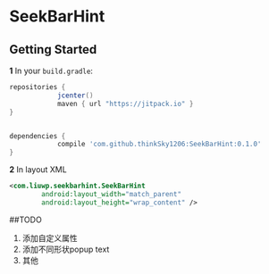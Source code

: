 # SeekBarHint

## Getting Started
**1** In your `build.gradle`:

```gradle
repositories { 
            jcenter()
            maven { url "https://jitpack.io" }
}


dependencies {
            compile 'com.github.thinkSky1206:SeekBarHint:0.1.0'
}
```

**2** In layout XML

```xml
<com.liuwp.seekbarhint.SeekBarHint
        android:layout_width="match_parent"
        android:layout_height="wrap_content" />
```
##TODO
1. 添加自定义属性
2. 添加不同形状popup text
3. 其他
